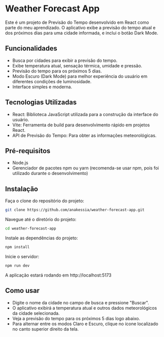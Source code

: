 # Weather Forecast App
<p>Este é um projeto de Previsão do Tempo desenvolvido em React como parte do meu aprendizado. O aplicativo exibe a previsão do tempo atual e dos próximos dias para uma cidade informada, e inclui o botão Dark Mode.</p>

## Funcionalidades
- Busca por cidades para exibir a previsão do tempo.
- Exibe temperatura atual, sensação térmica, umidade e pressão.
- Previsão do tempo para os próximos 5 dias.
- Modo Escuro (Dark Mode) para melhor experiência do usuário em diferentes condições de luminosidade.
- Interface simples e moderna.

## Tecnologias Utilizadas
- React: Biblioteca JavaScript utilizada para a construção da interface do usuário.
- Vite: Ferramenta de build para desenvolvimento rápido em projetos React.
- API de Previsão do Tempo: Para obter as informações meteorológicas.

## Pré-requisitos
- Node.js
- Gerenciador de pacotes npm ou yarn (recomenda-se usar npm, pois foi utilizado durante o desenvolvimento)

## Instalação
 Faça o clone do repositório do projeto:
```sh
git clone https://github.com/anakessia/weather-forecast-app.git
```

Navegue até o diretório do projeto:
```sh
cd weather-forecast-app
```

Instale as dependências do projeto:
```sh
npm install
```
Inicie o servidor:
```sh
npm run dev
```

A aplicação estará rodando em http://localhost:5173

## Como usar
- Digite o nome da cidade no campo de busca e pressione "Buscar".
- O aplicativo exibirá a temperatura atual e outros dados meteorológicos da cidade selecionada.
- Veja a previsão do tempo para os próximos 5 dias logo abaixo.
- Para alternar entre os modos Claro e Escuro, clique no ícone localizado no canto superior direito da tela.



